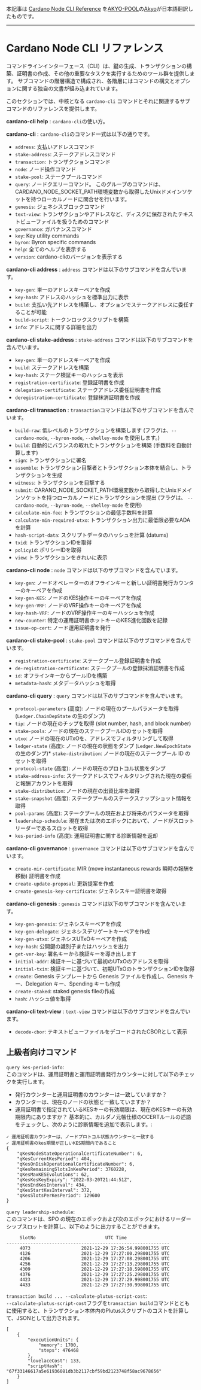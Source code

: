 本記事は [Cardano Node CLI Reference](https://github.com/input-output-hk/cardano-node/blob/master/doc/reference/cardano-node-cli-reference.md) を[AKYO-POOL](https://akyo.org/)の[Akyo](https://github.com/akyo3)が日本語翻訳したものです。

---
# Cardano Node CLI リファレンス

コマンドラインインターフェース（CLI）は、鍵の生成、トランザクションの構築、証明書の作成、その他の重要なタスクを実行するためのツール群を提供します。 サブコマンドの階層構造で構成され、各階層にはコマンドの構文とオプションに関する独自の文書が組み込まれています。

このセクションでは、中核となる `cardano-cli` コマンドとそれに関連するサブコマンドのリファレンスを提供します。


**cardano-cli help** : `cardano-cli`の使い方。

**cardano-cli** : `cardano-cli`のコマンド一式は以下の通りです。
* `address`: 支払いアドレスコマンド
* `stake-address`: ステークアドレスコマンド
* `transaction`: トランザクションコマンド
* `node`: ノード操作コマンド
* `stake-pool`: ステークプールコマンド
* `query`: ノードクエリーコマンド。 このグループのコマンドは、CARDANO_NODE_SOCKET_PATH環境変数から取得したUnixドメインソケットを持つローカルノードに問合せを行います。
* `genesis`: ジェネシスブロックコマンド
* `text-view`: トランザクションやアドレスなど、ディスクに保存されたテキストビューファイルを扱うためのコマンド
* `governance`: ガバナンスコマンド
* `key`: Key utility commands
* `byron`: Byron specific commands
* `help`: 全てのヘルプを表示する
* `version`: cardano-cliのバージョンを表示する

**cardano-cli address** : `address` コマンドは以下のサブコマンドを含んでいます。
* `key-gen`: 単一のアドレスキーペアを作成
* `key-hash`: アドレスのハッシュを標準出力に表示
* `build`: 支払い先アドレスを構築し、オプションでステークアドレスに委任することが可能
* `build-script`: トークンロックスクリプトを構築
* `info`: アドレスに関する詳細を出力

**cardano-cli stake-address** : `stake-address` コマンドは以下のサブコマンドを含んでいます。
* `key-gen`: 単一のアドレスキーペアを作成
* `build`: ステークアドレスを構築
* `key-hash`: ステーク検証キーのハッシュを表示
* `registration-certificate`: 登録証明書を作成
* `delegation-certificate`: ステークアドレス委任証明書を作成
* `deregistration-certificate`: 登録抹消証明書を作成

**cardano-cli transaction** : `transaction`コマンドは以下のサブコマンドを含んでいます。
* `build-raw`: 低レベルのトランザクションを構築します (フラグは、`--cardano-mode`, `--byron-mode`, `--shelley-mode` を使用します。)
* `build`: 自動的にバランスの取れたトランザクションを構築 (手数料を自動計算します)
* `sign`: トランザクションに署名
* `assemble`: トランザクション目撃者とトランザクション本体を結合し、トランザクションを生成
* `witness`: トランザクションを目撃する
* `submit`: CARANO_NODE_SOCKET_PATH環境変数から取得したUnixドメインソケットを持つローカルノードにトランザクションを提出 (フラグは、 `--cardano-mode`, `--byron-mode`, `--shelley-mode` を使用)
* `calculate-min-fee`: トランザクションの最低手数料を計算
* `calculate-min-required-utxo`: トランザクション出力に最低限必要なADAを計算
* `hash-script-data`: スクリプトデータのハッシュを計算 (datums)
* `txid`: トランザクションIDを取得
* `policyid`: ポリシーIDを取得
* `view`: トランザクションをきれいに表示

**cardano-cli node** : `node` コマンドは以下のサブコマンドを含んでいます。
* `key-gen`: ノードオペレーターのオフラインキーと新しい証明書発行カウンターのキーペアを作成
* `key-gen-KES`: ノードのKES操作キーのキーペアを作成
* `key-gen-VRF`: ノードのVRF操作キーのキーペアを作成
* `key-hash-VRF`: ノードのVRF操作キーのキーハッシュを作成
* `new-counter`: 特定の運用証明書ホットキーのKES進化回数を記録
* `issue-op-cert`: ノード運用証明書を発行

**cardano-cli stake-pool** : `stake-pool` コマンドは以下のサブコマンドを含んでいます。
* `registration-certificate`: ステークプール登録証明書を作成
* `de-registration-certificate`: ステークプールの登録抹消証明書を作成
* `id`: オフラインキーからプールIDを構築
* `metadata-hash`:  メタデータハッシュを取得

**cardano-cli query** : `query` コマンドは以下のサブコマンドを含んでいます。
* `protocol-parameters` (高度): ノードの現在のプールパラメータを取得 (`Ledger.ChainDepState` の生のダンプ)
* `tip`: ノードの現在のチップを取得 (slot number, hash, and block number)
* `stake-pools`: ノードの現在のステークプールIDのセットを取得
* `utxo`: ノードの現在のUTxOを、アドレスでフィルタリングして取得
* `ledger-state` (高度):  ノードの現在の状態をダンプ (`Ledger.NewEpochState`の生のダンプ)* `stake-distribution`: ノードの現在のステークプール ID のセットを取得
* `protocol-state` (高度): ノードの現在のプロトコル状態をダンプ
* `stake-address-info`: ステークアドレスでフィルタリングされた現在の委任と報酬アカウントを取得
* `stake-distribution`: ノードの現在の出資比率を取得
* `stake-snapshot` (高度): ステークプールのステークスナップショット情報を取得
* `pool-params` (高度): ステークプールの現在および将来のパラメータを取得
* `leadership-schedule`: 現在または次のエポックにおいて、ノードがスロットリーダーであるスロットを取得
* `kes-period-info` (高度): 運用証明書に関する診断情報を返却

**cardano-cli governance** : `governance` コマンドは以下のサブコマンドを含んでいます。
* `create-mir-certificate`: MIR (move instantaneous rewards 瞬時の報酬を移動) 証明書を作成
* `create-update-proposal`: 更新提案を作成
* `create-genesis-key-certificate`: ジェネシスキー証明書を取得

**cardano-cli genesis** : `genesis` コマンドは以下のサブコマンドを含んでいます。
* `key-gen-genesis`: ジェネシスキーペアを作成
* `key-gen-delegate`: ジェネシスデリゲートキーペアを作成
* `key-gen-utxo`: ジェネシスUTxOキーペアを作成
* `key-hash`: 公開鍵の識別子またはハッシュを出力
* `get-ver-key`: 署名キーから検証キーを導き出します
* `initial-addr`: 検証キーに基づいて最初のUTxOのアドレスを取得
* `initial-txin`: 検証キーに基づいて、初期UTxOのトランザクションIDを取得
* `create`: Genesis テンプレートから Genesis ファイルを作成し、Genesis キー、Delegation キー、Spending キーも作成
* `create-staked`: staked genesis fileの作成
* `hash`: ハッシュ値を取得

**cardano-cli text-view** : `text-view` コマンドは以下のサブコマンドを含んでいます。
* `decode-cbor`: テキストビューファイルをデコードされたCBORとして表示



## 上級者向けコマンド

`query kes-period-info`:  
このコマンドは、運用証明書と運用証明書発行カウンターに対して以下のチェックを実行します。
- 発行カウンターと運用証明書のカウンターは一致していますか？
- カウンターは、現在のノードの状態と一致していますか？
- 運用証明書で指定されているKESキーの有効期限は、現在のKESキーの有効期限内にありますか？
基本的に、カルダノ元帳仕様のOCERTルールの述語をチェックし、次のように診断情報を追加で表示します。:
```
✓ 運用証明書カウンターは、ノードプロトコル状態カウンターと一致する
✓ 運用証明書のkes期間が正しいKES期間内であること
{
    "qKesNodeStateOperationalCertificateNumber": 6,
    "qKesCurrentKesPeriod": 404,
    "qKesOnDiskOperationalCertificateNumber": 6,
    "qKesRemainingSlotsInKesPeriod": 3760228,
    "qKesMaxKESEvolutions": 62,
    "qKesKesKeyExpiry": "2022-03-20T21:44:51Z",
    "qKesEndKesInterval": 434,
    "qKesStartKesInterval": 372,
    "qKesSlotsPerKesPeriod": 129600
}
```

`query leadership-schedule`:  
このコマンドは、SPO の現在のエポックおよび次のエポックにおけるリーダーシップスロットを計算し、以下のように出力することができます。
```
     SlotNo                          UTC Time
-------------------------------------------------------------
     4073                   2021-12-29 17:26:54.998001755 UTC
     4126                   2021-12-29 17:27:00.298001755 UTC
     4206                   2021-12-29 17:27:08.298001755 UTC
     4256                   2021-12-29 17:27:13.298001755 UTC
     4309                   2021-12-29 17:27:18.598001755 UTC
     4376                   2021-12-29 17:27:25.298001755 UTC
     4423                   2021-12-29 17:27:29.998001755 UTC
     4433                   2021-12-29 17:27:30.998001755 UTC
```


`transaction build ... --calculate-plutus-script-cost`:  
`--calculate-plutus-script-cost`フラグを`transaction build`コマンドとともに使用すると、トランザクション本体内のPlutusスクリプトのコストを計算して、JSONとして出力されます。
```
[
    {
        "executionUnits": {
            "memory": 1700,
            "steps": 476468
        },
        "lovelaceCost": 133,
        "scriptHash": "67f33146617a5e61936081db3b2117cbf59bd2123748f58ac9678656"
    }
]
```
